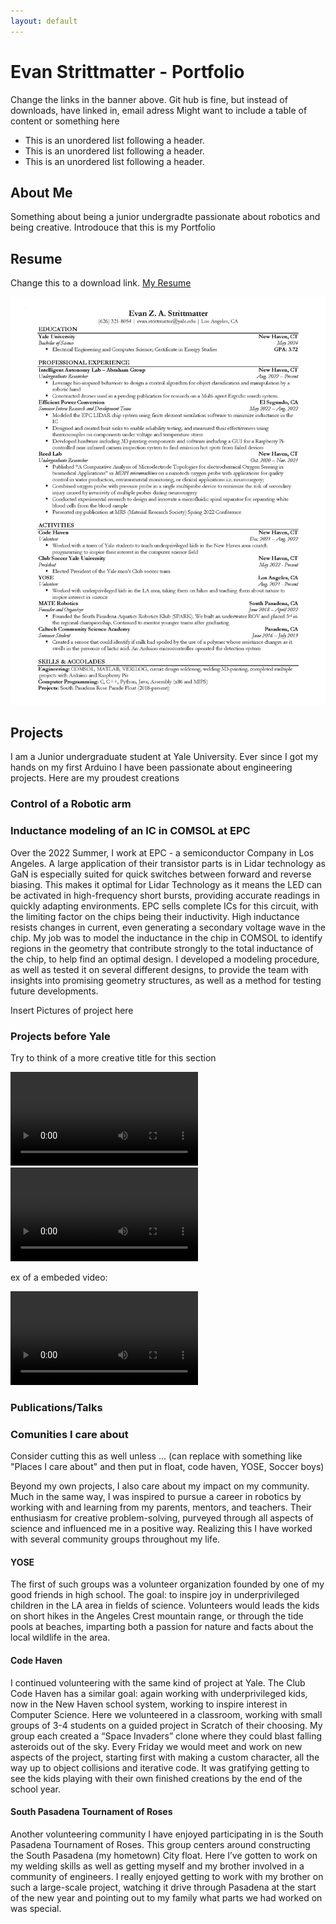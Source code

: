 ```yaml
---
layout: default
---
```


# Evan Strittmatter - Portfolio

Change the links in the banner above. Git hub is fine, but instead of downloads, have linked in, email adress
Might want to include a table of content or something here

*   This is an unordered list following a header.
*   This is an unordered list following a header.
*   This is an unordered list following a header.

## About Me

Something about being a junior undergradte passionate about robotics and being creative. Introdouce that this is my Portfolio

## Resume
Change this to a download link. 
<a href="images/Resume.jpg">My Resume</a>

<img src="images/Resume.jpg" alt="resume" width="1000"/>

## Projects

I am a Junior undergraduate student at Yale University. Ever since I got my hands on my first Arduino I have been passionate about engineering projects. Here are my proudest creations

### Control of a Robotic arm


### Inductance modeling of an IC in COMSOL at EPC

Over the 2022 Summer, I work at EPC - a semiconductor Company in Los Angeles. A large application of their transistor parts is in Lidar technology as GaN is especially suited for quick switches between forward and reverse biasing. This makes it optimal for Lidar Technology as it means the LED can be activated in high-frequency short bursts, providing accurate readings in quickly adapting environments. EPC sells complete ICs for this circuit, with the limiting factor on the chips being their inductivity. High inductance resists changes in current, even generating a secondary voltage wave in the chip. My job was to model the inductance in the chip in COMSOL to identify regions in the geometry that contribute strongly to the total inductance of the chip, to help find an optimal design. I developed a modeling procedure, as well as tested it on several different designs, to provide the team with insights into promising geometry structures, as well as a method for testing future developments.  

Insert Pictures of project here


### Projects before Yale
Try to think of a more creative title for this section

<video src="images/IMG_0678.MOV" controls="controls" style="max-width: 730px;">
</video>

<video src="https://drive.google.com/file/d/1fDA0-eyMvisR0TJL2Yj1mnDoXDn9Ym0X/view?usp=sharing" controls="controls" style="max-width: 730px;">
</video>

ex of a embeded video:  

<video src="https://user-images.githubusercontent.com/37666670/215351680-2a23c1aa-7d77-488f-a9df-9df7edc08791.mp4" controls="controls" style="max-width: 730px;">
</video>


### Publications/Talks

### Comunities I care about
Consider cutting this as well unless ... (can replace with something like "Places I care about" and then put in float, code haven, YOSE, Soccer boys)

Beyond my own projects, I also care about my impact on my community. Much in the same way, I was inspired to pursue a career in robotics by working with and learning from my parents, mentors, and teachers. Their enthusiasm for creative problem-solving, purveyed through all aspects of science and influenced me in a positive way. Realizing this I have worked with several community groups throughout my life. 

#### YOSE
The first of such groups was a volunteer organization founded by one of my good friends in high school. The goal: to inspire joy in underprivileged children in the LA area in fields of science. Volunteers would leads the kids on short hikes in the Angeles Crest mountain range, or through the tide pools at beaches, imparting both a passion for nature and facts about the local wildlife in the area.

#### Code Haven
I continued volunteering with the same kind of project at Yale. The Club Code Haven has a similar goal: again working with underprivileged kids, now in the New Haven school system, working to inspire interest in Computer Science. Here we volunteered in a classroom, working with small groups of 3-4 students on a guided project in Scratch of their choosing. My group each created a “Space Invaders” clone where they could blast falling asteroids out of the sky. Every Friday we would meet and work on new aspects of the project, starting first with making a custom character, all the way up to object collisions and iterative code. It was gratifying getting to see the kids playing with their own finished creations by the end of the school year. 

#### South Pasadena Tournament of Roses
Another volunteering community I have enjoyed participating in is the South Pasadena Tournament of Roses. This group centers around constructing the South Pasadena (my hometown) City float. Here I’ve gotten to work on my welding skills as well as getting myself and my brother involved in a community of engineers. I really enjoyed getting to work with my brother on such a large-scale project, watching it drive through Pasadena at the start of the new year and pointing out to my family what parts we had worked on was special.


